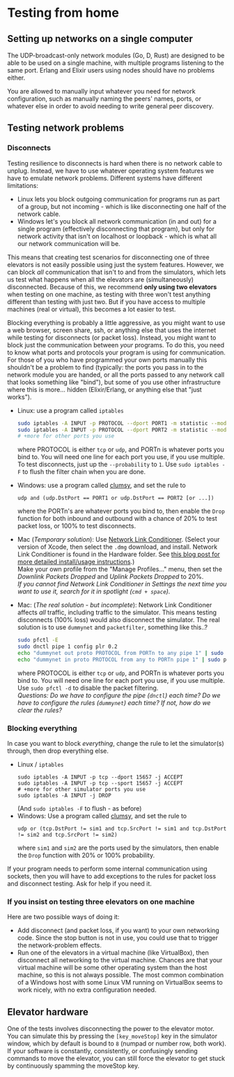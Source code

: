 ﻿Testing from home
=================

Setting up networks on a single computer
----------------------------------------

The UDP-broadcast-only network modules (Go, D, Rust) are designed to be able to be used on a single machine, with multiple programs listening to the same port. Erlang and Elixir users using nodes should have no problems either.

You are allowed to manually input whatever you need for network configuration, such as manually naming the peers' names, ports, or whatever else in order to avoid needing to write general peer discovery.

Testing network problems
------------------------

### Disconnects

Testing resilience to disconnects is hard when there is no network cable to unplug. Instead, we have to use whatever operating system features we have to emulate network problems. Different systems have different limitations: 

 - Linux lets you block outgoing communication for programs run as part of a group, but not incoming - which is like disconnecting one half of the network cable.
 - Windows let's you block all network communication (in and out) for a single program (effectively disconnecting that program), but only for network activity that isn't on localhost or loopback - which is what all our network communication will be.
 
This means that creating test scenarios for disconnecting one of three elevators is not easily possible using just the system features. However, we can block *all* communication that isn't to and from the simulators, which lets us test what happens when all the elevators are (simultaneously) disconnected. Because of this, we recommend **only using two elevators** when testing on one machine, as testing with three won't test anything different than testing with just two. But if you have access to multiple machines (real or virtual), this becomes a lot easier to test.

Blocking everything is probably a little aggressive, as you might want to use a web browser, screen share, ssh, or anything else that uses the internet while testing for disconnects (or packet loss). Instead, you might want to block just the communication between *your* programs. To do this, you need to know what ports and protocols your program is using for communication. For those of you who have programmed your own ports manually this shouldn't be a problem to find (typically: the ports you pass in to the network module you are handed, or all the ports passed to any network call that looks something like "bind"), but some of you use other infrastructure where this is more... hidden (Elixir/Erlang, or anything else that "just works").

 - Linux: use a program called `iptables`
    ``` sh
    sudo iptables -A INPUT -p PROTOCOL --dport PORT1 -m statistic --mode random --probability 0.2 -j DROP
    sudo iptables -A INPUT -p PROTOCOL --dport PORT2 -m statistic --mode random --probability 0.2 -j DROP
    # +more for other ports you use
    ```
    where PROTOCOL is either `tcp` or `udp`, and PORTn is whatever ports you bind to. You will need one line for each port you use, if you use multiple.
    To test disconnects, just up the `--probability` to `1`.
    Use `sudo iptables -F` to flush the filter chain when you are done.

 - Windows: use a program called [clumsy](http://jagt.github.io/clumsy/), and set the rule to 
    ```
    udp and (udp.DstPort == PORT1 or udp.DstPort == PORT2 [or ...])
    ```
    where the PORTn's are whatever ports you bind to, then enable the `Drop` function for both inbound and outbound with a chance of 20% to test packet loss, or 100% to test disconnects.
 - Mac (*Temporary solution*): Use [Network Link Conditioner](https://developer.apple.com/download/more/?q=Additional%20Tools). (Select your version of Xcode, then select the `.dmg` download, and install. Network Link Conditioner is found in the Hardware folder. See [this blog post for more detailed install/usage instructions](https://nshipster.com/network-link-conditioner/).)  
    Make your own profile from the "Manage Profiles..." menu, then set the *Downlink Packets Dropped* and *Uplink Packets Dropped* to 20%.  
    *If you cannot find Network Link Conditioner in Settings the next time you want to use it, search for it in spotlight (`cmd + space`).* 
 - Mac: (*The real solution - but incomplete*): Network Link Conditioner affects *all* traffic, including traffic to the simulator. This means testing disconnects (100% loss) would also disconnect the simulator. The real solution is to use `dummynet` and `packetfilter`, something like this..?  
    ``` sh
    sudo pfctl -E  
    sudo dnctl pipe 1 config plr 0.2
    echo "dummynet out proto PROTOCOL from PORTn to any pipe 1" | sudo pfctl -f -
    echo "dummynet in proto PROTOCOL from any to PORTn pipe 1" | sudo pfctl -f -
    ```
    where PROTOCOL is either `tcp` or `udp`, and PORTn is whatever ports you bind to. You will need one line for each port you use, if you use multiple.  
    Use `sudo pfctl -d` to disable the packet filtering.  
    *Questions: Do we have to configure the pipe (`dnctl`) each time? Do we have to configure the rules (`dummynet`) each time? If not, how do we clear the rules?*
   

### Blocking everything

In case you want to block *everything*, change the rule to let the simulator(s) through, then drop everything else. 

 - Linux / `iptables`
    ```
    sudo iptables -A INPUT -p tcp --dport 15657 -j ACCEPT
    sudo iptables -A INPUT -p tcp --sport 15657 -j ACCEPT
    # +more for other simulator ports you use
    sudo iptables -A INPUT -j DROP
    ```  
   (And `sudo iptables -F` to flush - as before)
 - Windows: Use a program called [clumsy](http://jagt.github.io/clumsy/), and set the rule to  
    ```
    udp or (tcp.DstPort != sim1 and tcp.SrcPort != sim1 and tcp.DstPort != sim2 and tcp.SrcPort != sim2)
    ```  
    where `sim1` and `sim2` are the ports used by the simulators, then enable the `Drop` function with 20% or 100% probability.

If your program needs to perform some internal communication using sockets, then you will have to add exceptions to the rules for packet loss and disconnect testing. Ask for help if you need it.
 
### If you insist on testing three elevators on one machine

Here are two possible ways of doing it:

 - Add disconnect (and packet loss, if you want) to your own networking code. Since the stop button is not in use, you could use that to trigger the network-problem effects.
 - Run one of the elevators in a virtual machine (like VirtualBox), then disconnect all networking to the virtual machine. Chances are that your virtual machine will be some other operating system than the host machine, so this is not always possible. The most common combination of a Windows host with some Linux VM running on VirtualBox seems to work nicely, with no extra configuration needed.
 

 
Elevator hardware
-----------------

One of the tests involves disconnecting the power to the elevator motor. You can simulate this by pressing the `[key_moveStop]` key in the simulator window, which by default is bound to `8` (numpad or number row, both work). If your software is constantly, consistently, or confusingly sending commands to move the elevator, you can still force the elevator to get stuck by continuously spamming the moveStop key.



